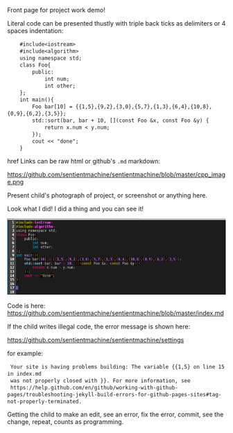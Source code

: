 
Front page for project work demo!

Literal code can be presented thustly with triple back ticks as delimiters or 4 spaces indentation:
```
    #include<iostream>
    #include<algorithm>
    using namespace std;
    class Foo{
        public:
            int num;
            int other;
    };
    int main(){
        Foo bar[10] = {{1,5},{9,2},{3,0},{5,7},{1,3},{6,4},{10,8},{0,9},{6,2},{3,5}};
        std::sort(bar, bar + 10, [](const Foo &x, const Foo &y) {
            return x.num < y.num;
        });
        cout << "done";
    }
```

href Links can be raw html or github's `.md` markdown:

<a href="https://github.com/sentientmachine/sentientmachine/blob/master/cpp_image.png">https://github.com/sentientmachine/sentientmachine/blob/master/cpp_image.png</a>

Present child's photograph of project, or screenshot or anything here.  

Look what I did!  I did a thing and you can see it!

![Alt text](./cpp_image.png?raw=true "user mouse-hover text ")


Code is here: <a href="https://github.com/sentientmachine/sentientmachine/blob/master/index.md">https://github.com/sentientmachine/sentientmachine/blob/master/index.md</a>


If the child writes illegal code, the error message is shown here:

https://github.com/sentientmachine/sentientmachine/settings

for example: 

     Your site is having problems building: The variable {{1,5} on line 15 in index.md 
     was not properly closed with }}. For more information, see 
     https://help.github.com/en/github/working-with-github-pages/troubleshooting-jekyll-build-errors-for-github-pages-sites#tag-not-properly-terminated.

Getting the child to make an edit, see an error, fix the error, commit, see the change, repeat, counts as programming.
